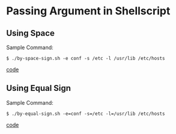 # Passing Argument in Shellscript

## Using Space

Sample Command:
```console
$ ./by-space-sign.sh -e conf -s /etc -l /usr/lib /etc/hosts
```
[code](./by-space-sign.sh)

## Using Equal Sign

Sample Command:
```console
$ ./by-equal-sign.sh -e=conf -s=/etc -l=/usr/lib /etc/hosts
```
[code](./by-equal-sign.sh)
